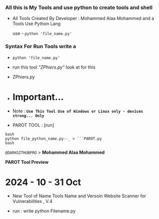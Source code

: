 ### All this is My Tools and use python to create tools and shell

- All Tools Created By Developer : Mohammed Alaa Mohammed and a Tools Use Python Lang

  use - ```python 'file_name.py'```



### Syntax For Run Tools write a

- ```python 'file_name.py'```

* run this tool *"ZPhiers.py"* look at for this
- ZPhiers.py

- # Important...
  
-  Note : **```Use This Tool Use of Windows or Linux only - devices strong... Only```**
 

- PAROT TOOL : [run] 
```
bash
python file_python_name.py--_ > ```PAROT.py
bash
```
  
 ```@DARKGITHUBPRO``` > **Mohammed Alaa Mohammed**


 __PAROT Tool Preview__




# 2024 - 10 - 31 Oct

- New Tool of Name Tools Name and Versoin Website Scanner for Vulnerabilities , V.4

- run : write python Filename.py
  
